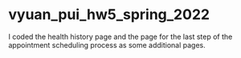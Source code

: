 # vyuan_pui_hw5_spring_2022

I coded the health history page and the page for the last step of the appointment scheduling process as some additional pages.